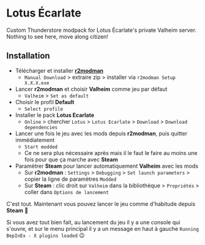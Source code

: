 # Lotus Écarlate

Custom Thunderstore modpack for Lotus Écarlate's private Valheim server. Nothing
to see here, move along citizen!

## Installation

- Télécharger et installer [**r2modman**](https://valheim.thunderstore.io/package/ebkr/r2modman/)
  - `Manual Download` > extraire zip > installer via `r2modman Setup X.X.X.exe`
- Lancer **r2modman** et choisir **Valheim** comme jeu par défaut
  - `Valheim` > `Set as default`
- Choisir le profil **Default**
  - `Select profile`
- Installer le pack **Lotus Ecarlate**
  - `Online` > chercher `Lotus` > `Lotus Ecarlate` > `Download` > `Download dependencies`
- Lancer une fois le jeu avec les mods depuis **r2modman**, puis quitter immédiatement
  - `Start modded`
  - Ce ne sera plus nécessaire après mais il le faut le faire au moins une fois pour que ça marche avec **Steam**
- Paramètrer **Steam** pour lancer automatiquement **Valheim** avec les mods
  - Sur **r2modman** : `Settings` > `Debugging` > `Set launch parameters` > copier la ligne de paramètres `Modded`
  - Sur **Steam** : clic droit sur `Valheim` dans la bibliothèque > `Propriétés` > coller dans `Options de lancement`

C'est tout. Maintenant vous pouvez lancer le jeu comme d'habitude depuis **Steam** 🥳

Si vous avez tout bien fait, au lancement du jeu il y a une console qui s'ouvre, et sur le menu principal il y a un message en haut à gauche `Running BepInEx - X plugins loaded` 😉

